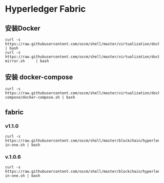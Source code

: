 # Hyperledger Fabric 

## 安装Docker
			
	curl -s https://raw.githubusercontent.com/oscm/shell/master/virtualization/docker/docker.centos7.ce.sh	 | bash
	curl -s https://raw.githubusercontent.com/oscm/shell/master/virtualization/docker/registry-mirror.sh	 | bash
			
			
## 安装 docker-compose
			
	curl -s https://raw.githubusercontent.com/oscm/shell/master/virtualization/docker/docker-compose/docker-compose.sh | bash	

## fabric

### v1.1.0
	
	curl -s https://raw.githubusercontent.com/oscm/shell/master/blockchain/hyperledger/fabric/1.1.0/all-in-one.sh | bash
	
### v.1.0.6

	curl -s https://raw.githubusercontent.com/oscm/shell/master/blockchain/hyperledger/fabric/1.0.6/all-in-one.sh | bash

